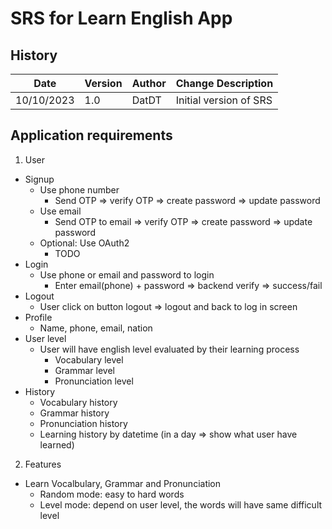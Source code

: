 # SRS for Learn English App
## History
|Date|Version|Author|Change Description|
|----|-------|------|------------------|
|10/10/2023|1.0|DatDT|Initial version of SRS|

## Application requirements
1. User
- Signup
  - Use phone number
    - Send OTP => verify OTP => create password => update password
  - Use email
    - Send OTP to email => verify OTP => create password => update password
  - Optional: Use OAuth2
    - TODO
- Login
  - Use phone or email and password to login
    - Enter email(phone) + password => backend verify => success/fail
- Logout
  - User click on button logout => logout and back to log in screen
- Profile
  - Name, phone, email, nation
- User level
  - User will have english level evaluated by their learning process
    - Vocabulary level
    - Grammar level
    - Pronunciation level
- History
  - Vocabulary history
  - Grammar history
  - Pronunciation history
  - Learning history by datetime (in a day => show what user have learned)
2. Features
- Learn Vocalbulary, Grammar and Pronunciation
  - Random mode: easy to hard words
  - Level mode: depend on user level, the words will have same difficult level




